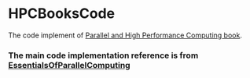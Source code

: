 # HPCBooksCode
The code implement of [Parallel and High Performance Computing book](http://www.manning.com/?a_aid=ParallelComputingRobey).

### The main code implementation reference is from [EssentialsOfParallelComputing](https://github.com/essentialsofparallelcomputing/EssentialsOfParallelComputing)